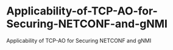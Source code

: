# Applicability-of-TCP-AO-for-Securing-NETCONF-and-gNMI
Applicability of TCP-AO for Securing NETCONF and gNMI
